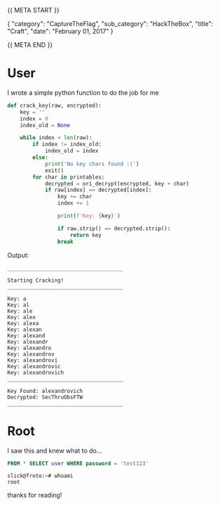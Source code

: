 {{ META START }}

{
    "category": "CaptureTheFlag",
    "sub_category": "HackTheBox",
    "title": "Craft",
    "date": "February 01, 2017"
}

{{ META END }}

# User

I wrote a simple python function to do the job for me

```python
def crack_key(raw, encrypted):
    key = ''
    index = 0
    index_old = None

    while index < len(raw):
        if index != index_old:
            index_old = index
        else:
            print('No key chars found :(')
            exit()
        for char in printables:
            decrypted = ori_decrypt(encrypted, key + char)
            if raw[index] == decrypted[index]:
                key += char
                index += 1

                print(f'Key: {key}')

                if raw.strip() == decrypted.strip():
                    return key
                break
```

Output:
``` 
_____________________________________

Starting Cracking!
_____________________________________

Key: a
Key: al
Key: ale
Key: alex
Key: alexa
Key: alexan
Key: alexand
Key: alexandr
Key: alexandro
Key: alexandrov
Key: alexandrovi
Key: alexandrovic
Key: alexandrovich
_____________________________________

Key Found: alexandrovich
Decrypted: SecThruObsFTW
_____________________________________
```

# Root

I saw this and knew what to do...

```sql
FROM * SELECT user WHERE password = 'test123'
```

```
slick@froto:~# whoami
root
```

thanks for reading!